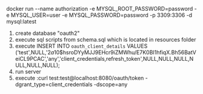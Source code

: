 docker run --name authorization -e MYSQL_ROOT_PASSWORD=password -e MYSQL_USER=user -e MYSQL_PASSWORD=password -p 3309:3306 -d mysql:latest

1. create database "oauth2"
2. execute sql scripts from schema.sql which is located in resources folder
3. execute INSERT INTO `oauth_client_details` VALUES ('test',NULL,'$2a$10$hsroDYyMJJ9EHcr9iZMWhu/E7K0BI1hfiqX.Bh56BatVeiCL9PCAC','any','client_credentials,refresh_token',NULL,NULL,NULL,NULL,NULL,NULL);
5. run server
6. execute :curl test:test@localhost:8080/oauth/token -dgrant_type=client_credentials -dscope=any


